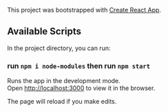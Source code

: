 This project was bootstrapped with [Create React App](https://github.com/facebook/create-react-app).

## Available Scripts

In the project directory, you can run:

### run `npm i node-modules` then run `npm start`

Runs the app in the development mode.<br />
Open [http://localhost:3000](http://localhost:3000) to view it in the browser.

The page will reload if you make edits.<br />

